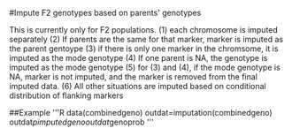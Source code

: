 #Impute F2 genotypes based on parents' genotypes

This is currently only for F2 populations.
(1) each chromosome is imputed separately
(2) If parents are the same for that marker, marker is imputed as the parent gentoype
(3) if there is only one marker in the chromsome, it is imputed as the mode genotype
(4) If one parent is NA, the genotype is imputed as the mode genotype
(5) for (3) and (4), if the mode genotype is NA, marker is not imputed, and the marker is removed from the final imputed data.
(6) All other situations are imputed based on conditional distribution of flanking markers


##Example
'''R
data(combinedgeno)
outdat=imputation(combinedgeno)
outdat$pimputedgeno
outdat$genoprob
'''

